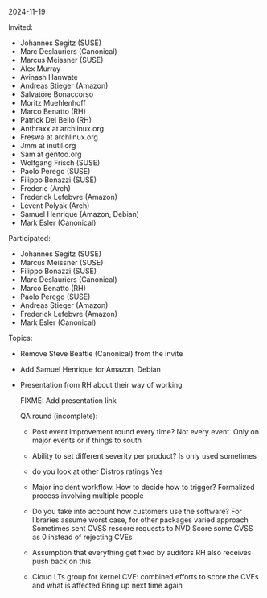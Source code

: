 2024-11-19

Invited:

- Johannes Segitz (SUSE)
- Marc Deslauriers (Canonical)
- Marcus Meissner (SUSE)
- Alex Murray
- Avinash Hanwate
- Andreas Stieger (Amazon)
- Salvatore Bonaccorso
- Moritz Muehlenhoff
- Marco Benatto (RH)
- Patrick Del Bello (RH)
- Anthraxx at archlinux.org
- Freswa at archlinux.org
- Jmm at inutil.org
- Sam at gentoo.org
- Wolfgang Frisch (SUSE)
- Paolo Perego (SUSE)
- Filippo Bonazzi (SUSE)
- Frederic (Arch)
- Frederick Lefebvre (Amazon)
- Levent Polyak (Arch)
- Samuel Henrique (Amazon, Debian)
- Mark Esler (Canonical)

Participated:

- Johannes Segitz (SUSE)
- Marcus Meissner (SUSE)
- Filippo Bonazzi (SUSE)
- Marc Deslauriers (Canonical)
- Marco Benatto (RH)
- Paolo Perego (SUSE)
- Andreas Stieger (Amazon)
- Frederick Lefebvre (Amazon)
- Mark Esler (Canonical)


Topics:
- Remove Steve Beattie (Canonical) from the invite

- Add Samuel Henrique for Amazon, Debian

- Presentation from RH about their way of working

  FIXME: Add presentation link

  QA round (incomplete):
  - Post event improvement round every time?
    Not every event. Only on major events or if things to
    south

  - Ability to set different severity per product?
    Is only used sometimes

  - do you look at other Distros ratings
    Yes

  - Major incident workflow. How to decide how to trigger?
    Formalized process involving multiple people

  - Do you take into account how customers use the software?
    For libraries assume worst case, for other packages varied approach
    Sometimes sent CVSS rescore requests to NVD
    Score some CVSS as 0 instead of rejecting CVEs

  - Assumption that everything get fixed by auditors
    RH also receives push back on this

  - Cloud LTs group for kernel CVE: combined efforts to score the CVEs and what is affected
    Bring up next time again





